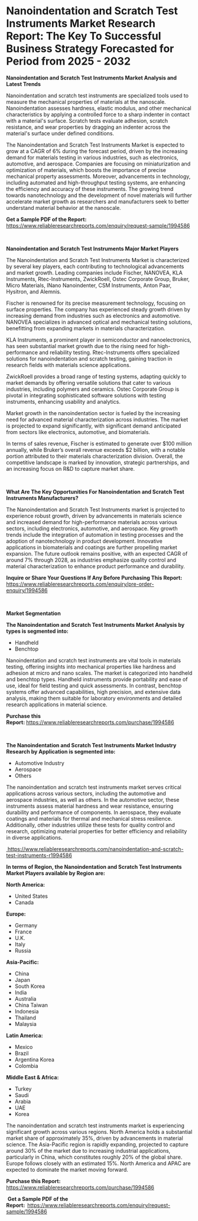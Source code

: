 <p><h1>Nanoindentation and Scratch Test Instruments Market Research Report: The Key To Successful Business Strategy Forecasted for Period from 2025 - 2032</h1></p><p><strong>Nanoindentation and Scratch Test Instruments Market Analysis and Latest Trends</strong></p>
<p><p>Nanoindentation and scratch test instruments are specialized tools used to measure the mechanical properties of materials at the nanoscale. Nanoindentation assesses hardness, elastic modulus, and other mechanical characteristics by applying a controlled force to a sharp indenter in contact with a material's surface. Scratch tests evaluate adhesion, scratch resistance, and wear properties by dragging an indenter across the material's surface under defined conditions.</p><p>The Nanoindentation and Scratch Test Instruments Market is expected to grow at a CAGR of 6% during the forecast period, driven by the increasing demand for materials testing in various industries, such as electronics, automotive, and aerospace. Companies are focusing on miniaturization and optimization of materials, which boosts the importance of precise mechanical property assessments. Moreover, advancements in technology, including automated and high-throughput testing systems, are enhancing the efficiency and accuracy of these instruments. The growing trend towards nanotechnology and the development of novel materials will further accelerate market growth as researchers and manufacturers seek to better understand material behavior at the nanoscale.</p></p>
<p><strong>Get a Sample PDF of the Report:&nbsp;</strong> <a href="https://www.reliableresearchreports.com/enquiry/request-sample/1994586?utm_campaign=2111&utm_medium=2&utm_source=Github&utm_content=ia&utm_term=12042025&utm_id=nanoindentation-and-scratch-test-instruments">https://www.reliableresearchreports.com/enquiry/request-sample/1994586</a></p>
<p>&nbsp;</p>
<p><strong>Nanoindentation and Scratch Test Instruments Major Market Players</strong></p>
<p><p>The Nanoindentation and Scratch Test Instruments Market is characterized by several key players, each contributing to technological advancements and market growth. Leading companies include Fischer, NANOVEA, KLA Instruments, Rtec-Instruments, ZwickRoell, Ostec Corporate Group, Bruker, Micro Materials, INano Nanoindenter, CSM Instruments, Anton Paar, Hysitron, and Alemnis.</p><p>Fischer is renowned for its precise measurement technology, focusing on surface properties. The company has experienced steady growth driven by increasing demand from industries such as electronics and automotive. NANOVEA specializes in advanced optical and mechanical testing solutions, benefitting from expanding markets in materials characterization.</p><p>KLA Instruments, a prominent player in semiconductor and nanoelectronics, has seen substantial market growth due to the rising need for high-performance and reliability testing. Rtec-Instruments offers specialized solutions for nanoindentation and scratch testing, gaining traction in research fields with materials science applications.</p><p>ZwickRoell provides a broad range of testing systems, adapting quickly to market demands by offering versatile solutions that cater to various industries, including polymers and ceramics. Ostec Corporate Group is pivotal in integrating sophisticated software solutions with testing instruments, enhancing usability and analytics.</p><p>Market growth in the nanoindentation sector is fueled by the increasing need for advanced material characterization across industries. The market is projected to expand significantly, with significant demand anticipated from sectors like electronics, automotive, and biomaterials.</p><p>In terms of sales revenue, Fischer is estimated to generate over $100 million annually, while Bruker’s overall revenue exceeds $2 billion, with a notable portion attributed to their materials characterization division. Overall, the competitive landscape is marked by innovation, strategic partnerships, and an increasing focus on R&D to capture market share.</p></p>
<p>&nbsp;</p>
<p><strong>What Are The Key Opportunities For Nanoindentation and Scratch Test Instruments Manufacturers?</strong></p>
<p><p>The Nanoindentation and Scratch Test Instruments market is projected to experience robust growth, driven by advancements in materials science and increased demand for high-performance materials across various sectors, including electronics, automotive, and aerospace. Key growth trends include the integration of automation in testing processes and the adoption of nanotechnology in product development. Innovative applications in biomaterials and coatings are further propelling market expansion. The future outlook remains positive, with an expected CAGR of around 7% through 2028, as industries emphasize quality control and material characterization to enhance product performance and durability.</p></p>
<p><strong>Inquire or Share Your Questions If Any Before Purchasing This Report:</strong> <a href="https://www.reliableresearchreports.com/enquiry/pre-order-enquiry/1994586?utm_campaign=2111&utm_medium=2&utm_source=Github&utm_content=ia&utm_term=12042025&utm_id=nanoindentation-and-scratch-test-instruments">https://www.reliableresearchreports.com/enquiry/pre-order-enquiry/1994586</a></p>
<p>&nbsp;</p>
<p><strong>Market Segmentation</strong></p>
<p><strong>The Nanoindentation and Scratch Test Instruments Market Analysis by types is segmented into:</strong></p>
<p><ul><li>Handheld</li><li>Benchtop</li></ul></p>
<p><p>Nanoindentation and scratch test instruments are vital tools in materials testing, offering insights into mechanical properties like hardness and adhesion at micro and nano scales. The market is categorized into handheld and benchtop types. Handheld instruments provide portability and ease of use, ideal for field testing and quick assessments. In contrast, benchtop systems offer advanced capabilities, high precision, and extensive data analysis, making them suitable for laboratory environments and detailed research applications in material science.</p></p>
<p><strong>Purchase this Report:&nbsp;</strong><a href="https://www.reliableresearchreports.com/purchase/1994586?utm_campaign=2111&utm_medium=2&utm_source=Github&utm_content=ia&utm_term=12042025&utm_id=nanoindentation-and-scratch-test-instruments">https://www.reliableresearchreports.com/purchase/1994586</a></p>
<p>&nbsp;</p>
<p><strong>The Nanoindentation and Scratch Test Instruments Market Industry Research by Application is segmented into:</strong></p>
<p><ul><li>Automotive Industry</li><li>Aerospace</li><li>Others</li></ul></p>
<p><p>The nanoindentation and scratch test instruments market serves critical applications across various sectors, including the automotive and aerospace industries, as well as others. In the automotive sector, these instruments assess material hardness and wear resistance, ensuring durability and performance of components. In aerospace, they evaluate coatings and materials for thermal and mechanical stress resilience. Additionally, other industries utilize these tests for quality control and research, optimizing material properties for better efficiency and reliability in diverse applications.</p></p>
<p><a href="https://www.reliableresearchreports.com/nanoindentation-and-scratch-test-instruments-r1994586?utm_campaign=2111&utm_medium=2&utm_source=Github&utm_content=ia&utm_term=12042025&utm_id=nanoindentation-and-scratch-test-instruments">&nbsp;https://www.reliableresearchreports.com/nanoindentation-and-scratch-test-instruments-r1994586</a></p>
<p><strong>In terms of Region, the Nanoindentation and Scratch Test Instruments Market Players available by Region are:</strong></p>
<p>
    <p> <strong> North America: </strong>
        <ul>
            <li>United States</li>
            <li>Canada</li>
        </ul>
        </p> 
    <p> <strong> Europe: </strong>
        <ul>
            <li>Germany</li>
            <li>France</li>
            <li>U.K.</li>
            <li>Italy</li>
            <li>Russia</li>
        </ul>
        </p> 
    <p> <strong> Asia-Pacific: </strong>
        <ul>
            <li>China</li>
            <li>Japan</li>
            <li>South Korea</li>
            <li>India</li>
            <li>Australia</li>
            <li>China Taiwan</li>
            <li>Indonesia</li>
            <li>Thailand</li>
            <li>Malaysia</li>
        </ul>
        </p> 
    <p> <strong> Latin America: </strong>
        <ul>
            <li>Mexico</li>
            <li>Brazil</li>
            <li>Argentina Korea</li>
            <li>Colombia</li>
        </ul>
        </p> 
    <p> <strong> Middle East & Africa: </strong>
        <ul>
            <li>Turkey</li>
            <li>Saudi</li>
            <li>Arabia</li>
            <li>UAE</li>
            <li>Korea</li>
        </ul>
    </p>
    </p>
<p><p>The nanoindentation and scratch test instruments market is experiencing significant growth across various regions. North America holds a substantial market share of approximately 35%, driven by advancements in material science. The Asia-Pacific region is rapidly expanding, projected to capture around 30% of the market due to increasing industrial applications, particularly in China, which constitutes roughly 20% of the global share. Europe follows closely with an estimated 15%. North America and APAC are expected to dominate the market moving forward.</p></p>
<p><strong>Purchase this Report: </strong><a href="https://www.reliableresearchreports.com/purchase/1994586?utm_campaign=2111&utm_medium=2&utm_source=Github&utm_content=ia&utm_term=12042025&utm_id=nanoindentation-and-scratch-test-instruments">https://www.reliableresearchreports.com/purchase/1994586</a></p>
<p>&nbsp;<strong>Get a Sample PDF of the Report:&nbsp;&nbsp;</strong><a href="https://www.reliableresearchreports.com/enquiry/request-sample/1994586?utm_campaign=2111&utm_medium=2&utm_source=Github&utm_content=ia&utm_term=12042025&utm_id=nanoindentation-and-scratch-test-instruments">https://www.reliableresearchreports.com/enquiry/request-sample/1994586</a></p>
<p><strong></strong></p>
<p><p></p><p></p><p></p></p>